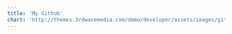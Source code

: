 ```yaml
---
title: 'My Github'
chart: 'http://themes.3rdwavemedia.com/demo/developer/assets/images/github-chart.png'
---
```


